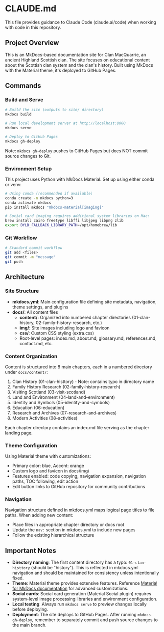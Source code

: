 # CLAUDE.md

This file provides guidance to Claude Code (claude.ai/code) when working with code in this repository.

## Project Overview

This is an MkDocs-based documentation site for Clan MacQuarrie, an ancient Highland Scottish clan. The site focuses on educational content about the Scottish clan system and the clan's history. Built using MkDocs with the Material theme, it's deployed to GitHub Pages.

## Commands

### Build and Serve

```sh
# Build the site (outputs to site/ directory)
mkdocs build

# Run local development server at http://localhost:8000
mkdocs serve

# Deploy to GitHub Pages
mkdocs gh-deploy
```

Note: `mkdocs gh-deploy` pushes to GitHub Pages but does NOT commit source changes to Git.

### Environment Setup

This project uses Python with MkDocs Material. Set up using either conda or venv:

```sh
# Using conda (recommended if available)
conda create -n mkdocs python=3
conda activate mkdocs
pip install mkdocs "mkdocs-material[imaging]"

# Social card imaging requires additional system libraries on Mac:
brew install cairo freetype libffi libjpeg libpng zlib
export DYLD_FALLBACK_LIBRARY_PATH=/opt/homebrew/lib
```

### Git Workflow

```sh
# Standard commit workflow
git add <files>
git commit -m "message"
git push
```

## Architecture

### Site Structure

- **mkdocs.yml**: Main configuration file defining site metadata, navigation, theme settings, and plugins
- **docs/**: All content files
  - **content/**: Organized into numbered chapter directories (01-clan-history, 02-family-history-research, etc.)
  - **img/**: Site images including logo and favicon
  - **css/**: Custom CSS styling (extra.css)
  - Root-level pages: index.md, about.md, glossary.md, references.md, contact.md, etc.

### Content Organization

Content is structured into 8 main chapters, each in a numbered directory under `docs/content/`:
1. Clan History (01-clan-histtory) - Note: contains typo in directory name
2. Family History Research (02-family-history-research)
3. Visiting Scotland (03-visit-scotland)
4. Land and Environment (04-land-and-environment)
5. Identity and Symbols (05-identity-and-symbols)
6. Education (06-education)
7. Research and Archives (07-research-and-archives)
8. Modern Activities (08-activities)

Each chapter directory contains an index.md file serving as the chapter landing page.

### Theme Configuration

Using Material theme with customizations:
- Primary color: blue, Accent: orange
- Custom logo and favicon in docs/img/
- Features enabled: code copying, navigation expansion, navigation paths, TOC following, edit action
- Edit button links to GitHub repository for community contributions

### Navigation

Navigation structure defined in mkdocs.yml maps logical page titles to file paths. When adding new content:
- Place files in appropriate chapter directory or docs root
- Update the `nav:` section in mkdocs.yml to include new pages
- Follow the existing hierarchical structure

## Important Notes

- **Directory naming**: The first content directory has a typo: `01-clan-histtory` (should be "history"). This is reflected in mkdocs.yml navigation and should be maintained for consistency unless intentionally fixed.
- **Theme**: Material theme provides extensive features. Reference [Material for MkDocs documentation](https://squidfunk.github.io/mkdocs-material/) for advanced customizations.
- **Social cards**: Social card generation (Material Social plugin) requires system-level image processing libraries and environment configuration.
- **Local testing**: Always run `mkdocs serve` to preview changes locally before deploying.
- **Deployment**: The site deploys to GitHub Pages. After running `mkdocs gh-deploy`, remember to separately commit and push source changes to the main branch.
